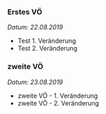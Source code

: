 ### Erstes VÖ
_Datum: 22.08.2019_

+ Test 1. Veränderung
+ Test 2. Veränderung

### zweite VÖ
_Datum: 23.08.2019_

+ zweite VÖ - 1. Veränderung
+ zweite VÖ - 2. Veränderung

